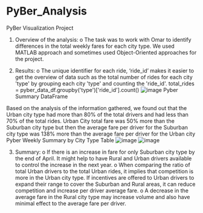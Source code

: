 # PyBer_Analysis
PyBer Visualization Project
1.	Overview of the analysis:
o	The task was to work with Omar to identify differences in the total weekly fares for each city type. We used MATLAB approach and sometimes used Object-Oriented approaches for the project.

2.	Results:
o	The unique identifier for each ride, ‘ride_id’ makes it easier to get the overview of data such as the total number of rides for each city 'type' by grouping each city 'type' and counting the 'ride_id'.
total_rides = pyber_data_df.groupby('type')['ride_id'].count()
![image](https://user-images.githubusercontent.com/105121697/173293930-a0a0284b-0f08-44a1-8c92-402ee73425ee.png) 
Pyber Summary DataFrame

Based on the analysis of the information gathered, we found out that the Urban city type had more than 80% of the total drivers and had less than 70% of the total rides.
Urban City total fare was 50% more than the Suburban city type but then the average fare per driver for the Suburban city type was 138% more than the average fare per driver for the Urban city
Pyber Weekly Summary by City Type Table
![image](https://user-images.githubusercontent.com/105121697/173294111-0de94a8d-8d61-42d5-b3ea-353b275340ec.png)
![image](https://user-images.githubusercontent.com/105121697/173294154-85149502-fdcb-42bf-9e52-0b5ea376676b.png)
 
3.	Summary:
o	If there is an increase in fare for only Suburban city type by the end of April. It might help to have Rural and Urban drivers available to control the increase in the next year.
o	When comparing the ratio of total Urban drivers to the total Urban rides, it implies that competition is more in the Urban city type. If incentives are offered to Urban drivers to expand their range to cover the Suburban and Rural areas, it can reduce competition and increase per driver average fare.
o	A decrease in the average fare in the Rural city type may increase volume and also have minimal effect to the average fare per driver.
